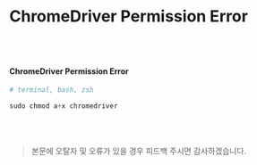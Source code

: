 # ChromeDriver Permission Error
<br><br>

#### ChromeDriver Permission Error
```python
# terminal, bash, zsh

sudo chmod a+x chromedriver

```

<br><br>

> 본문에 오탈자 및 오류가 있을 경우 피드백 주시면 감사하겠습니다.